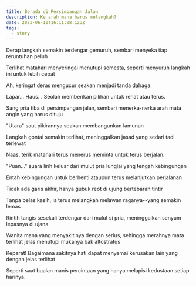 ```yaml
---
title: Berada di Persimpangan Jalan
description: Ke arah mana harus melangkah?
date: 2023-06-10T16:11:08.123Z
tags:
  - story
---
```


Derap langkah semakin terdengar gemuruh, sembari menyeka tiap reruntuhan peluh

Terlihat matahari menyeringai menutupi semesta, seperti menyuruh langkah ini untuk lebih cepat

Ah, keringat deras mengucur seakan menjadi tanda dahaga.

Lapar... Haus... Seolah memberikan pilihan untuk rehat atau terus.


Sang pria tiba di persimpangan jalan, sembari menerka-nerka arah mata angin yang harus dituju

"Utara" saut pikirannya seakan membangunkan lamunan

Langkah gontai semakin terlihat, meninggalkan jasad yang sedari tadi terlewat

Naas, terik matahari terus menerus meminta untuk terus berjalan.


"Puan..." suara lirih keluar dari mulut pria lunglai yang tengah kebingungan

Entah kebingungan untuk berhenti ataupun terus melanjutkan perjalanan

Tidak ada garis akhir, hanya gubuk reot di ujung bertebaran tintir

Tanpa belas kasih, ia terus melangkah melawan raganya--yang semakin lemas


Rintih tangis sesekali terdengar dari mulut si pria, meninggalkan senyum lepasnya di ujana

Wanita mana yang menyakitinya dengan serius, sehingga merahnya mata terlihat jelas menutupi mukanya bak altostratus

Keparat! Bagaimana sakitnya hati dapat menyemai kerusakan lain yang dengan jelas terlihat

Seperti saat bualan manis percintaan yang hanya melapisi kedustaan setiap harinya.

